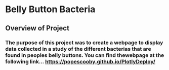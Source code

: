 # Belly Button Bacteria

## Overview of Project

### The purpose of this project was to create a webpage to display data collected in a study of the different bacterias that are found in peoples belly buttons. You can find thewebpage at the following link... https://popescooby.github.io/PlotlyDeploy/
